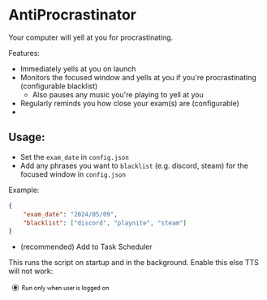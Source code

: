 # AntiProcrastinator

Your computer will yell at you for procrastinating.

Features:

-   Immediately yells at you on launch
-   Monitors the focused window and yells at you if you're procrastinating (configurable blacklist)
    -   Also pauses any music you're playing to yell at you
-   Regularly reminds you how close your exam(s) are (configurable)
-

## Usage:

-   Set the `exam_date` in `config.json`
-   Add any phrases you want to `blacklist` (e.g. discord, steam) for the focused window in `config.json`

Example:

```json
{
	"exam_date": "2024/05/09",
	"blacklist": ["discord", "playnite", "steam"]
}
```

-   (recommended) Add to Task Scheduler

This runs the script on startup and in the background.
Enable this else TTS will not work:

![Run only when user is logged on (checked)](image.png)
